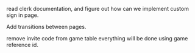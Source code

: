 read clerk documentation, and figure out how can we implement custom sign in page.

Add transitions between pages.

remove invite code from game table everything will be done using game reference id.

